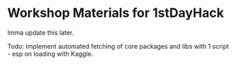 # Workshop Materials for 1stDayHack
Imma update this later.

Todo: Implement automated fetching of core packages and libs with 1 script - esp on loading with Kaggle. 
